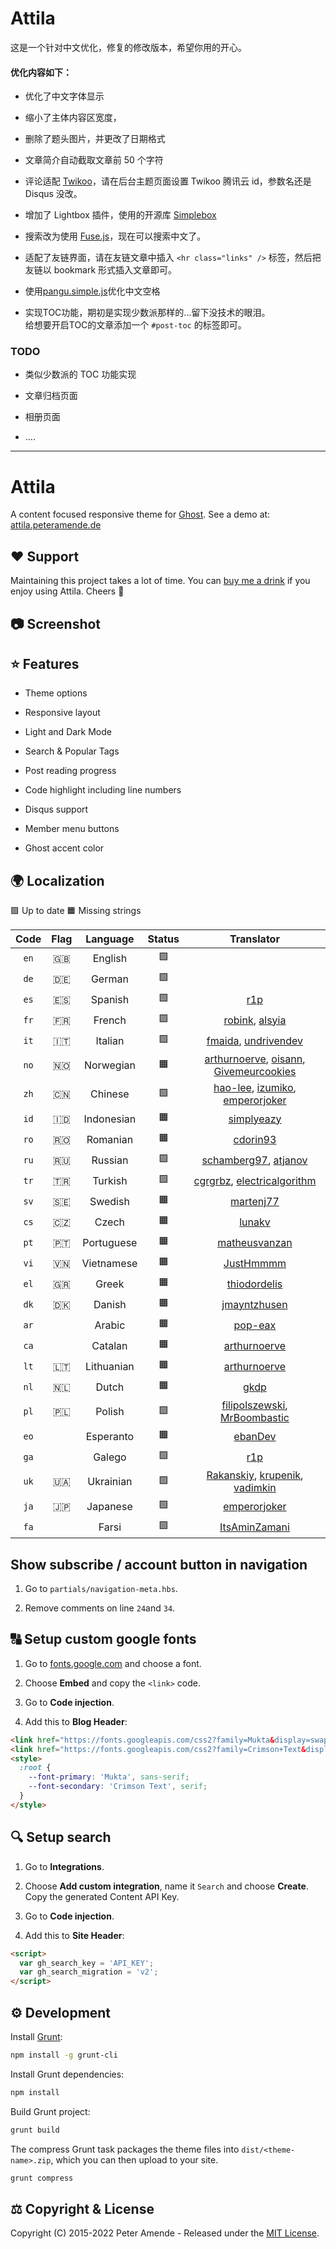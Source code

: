 # Attila

这是一个针对中文优化，修复的修改版本，希望你用的开心。

#### 优化内容如下：

*   优化了中文字体显示

*   缩小了主体内容区宽度，

*   删除了题头图片，并更改了日期格式

*   文章简介自动截取文章前 50 个字符

*   评论适配 [Twikoo](https://twikoo.js.org)，请在后台主题页面设置 Twikoo 腾讯云 id，参数名还是 Disqus 没改。

*   增加了 Lightbox 插件，使用的开源库 [Simplebox](https://github.com/libhide/simplebox.js)

*   搜索改为使用 [Fuse.js](https://fusejs.io/)，现在可以搜索中文了。

*   适配了友链界面，请在友链文章中插入 `<hr class="links" />` 标签，然后把友链以 bookmark 形式插入文章即可。

*   使用[pangu.simple.js](https://github.com/backrunner/pangu.simple.js)优化中文空格&#x20;

*   实现TOC功能，期初是实现少数派那样的...留下没技术的眼泪。\
    给想要开启TOC的文章添加一个 `#post-toc` 的标签即可。

### TODO

*   类似少数派的 TOC 功能实现

*   文章归档页面

*   相册页面

*   ....

***

# Attila

A content focused responsive theme for [Ghost](https://github.com/tryghost/ghost/). See a demo at: [attila.peteramende.de](https://attila.peteramende.de/)

## ♥️ Support

Maintaining this project takes a lot of time. You can [buy me a drink](https://paypal.me/zutrinken) if you enjoy using Attila. Cheers 🍻

## 📷 Screenshot

## ⭐️ Features

*   Theme options

*   Responsive layout

*   Light and Dark Mode

*   Search & Popular Tags

*   Post reading progress

*   Code highlight including line numbers

*   Disqus support

*   Member menu buttons

*   Ghost accent color

## 🌍 Localization

🟩 Up to date  🟧 Missing strings

| Code | Flag |  Language  | Status |                                                                  Translator                                                                 |
| :--: | :--: | :--------: | :----: | :-----------------------------------------------------------------------------------------------------------------------------------------: |
| `en` | 🇬🇧 |   English  |   🟩   |                                                                                                                                             |
| `de` | 🇩🇪 |   German   |   🟩   |                                                                                                                                             |
| `es` | 🇪🇸 |   Spanish  |   🟩   |                                                        [r1p](https://github.com/r1p)                                                        |
| `fr` | 🇫🇷 |   French   |   🟩   |                                   [robink](https://github.com/robink), [alsyia](https://github.com/alsyia)                                  |
| `it` | 🇮🇹 |   Italian  |   🟩   |                              [fmaida](https://github.com/fmaida), [undrivendev](https://github.com/undrivendev)                             |
| `no` | 🇳🇴 |  Norwegian |   🟧   | [arthurnoerve](https://github.com/arthurnoerve), [oisann](https://github.com/oisann), [Givemeurcookies](https://github.com/givemeurcookies) |
| `zh` | 🇨🇳 |   Chinese  |   🟩   |        [hao-lee](https://github.com/hao-lee), [izumiko](https://github.com/izumiko), [emperorjoker](https://github.com/emperorjoker)        |
| `id` | 🇮🇩 | Indonesian |   🟧   |                                                 [simplyeazy](https://github.com/simplyeazy)                                                 |
| `ro` | 🇷🇴 |  Romanian  |   🟧   |                                                   [cdorin93](https://github.com/cdorin93)                                                   |
| `ru` | 🇷🇺 |   Russian  |   🟩   |                             [schamberg97](https://github.com/schamberg97), [atjanov](https://github.com/atjanov)                            |
| `tr` | 🇹🇷 |   Turkish  |   🟩   |                       [cgrgrbz](https://github.com/cgrgrbz), [electricalgorithm](https://github.com/electricalgorithm)                      |
| `sv` | 🇸🇪 |   Swedish  |   🟧   |                                                  [martenj77](https://github.com/martenj77)                                                  |
| `cs` | 🇨🇿 |    Czech   |   🟧   |                                                     [lunakv](https://github.com/lunakv)                                                     |
| `pt` | 🇵🇹 | Portuguese |   🟧   |                                              [matheusvanzan](https://github.com/matheusvanzan)                                              |
| `vi` | 🇻🇳 | Vietnamese |   🟧   |                                                  [JustHmmmm](https://github.com/justhmmmm)                                                  |
| `el` | 🇬🇷 |    Greek   |   🟧   |                                               [thiodordelis](https://github.com/thiodordelis)                                               |
| `dk` | 🇩🇰 |   Danish   |   🟧   |                                               [jmayntzhusen](https://github.com/jmayntzhusen)                                               |
| `ar` |      |   Arabic   |   🟧   |                                                    [pop-eax](https://github.com/pop-eax)                                                    |
| `ca` |      |   Catalan  |   🟧   |                                               [arthurnoerve](https://github.com/arthurnoerve)                                               |
| `lt` | 🇱🇹 | Lithuanian |   🟧   |                                               [arthurnoerve](https://github.com/arthurnoerve)                                               |
| `nl` | 🇳🇱 |    Dutch   |   🟧   |                                                       [gkdp](https://github.com/gkdp)                                                       |
| `pl` | 🇵🇱 |   Polish   |   🟩   |                     [filipolszewski](https://github.com/filipolszewski), [MrBoombastic](https://github.com/mrboombastic)                    |
| `eo` |      |  Esperanto |   🟧   |                                                    [ebanDev](https://github.com/ebanDev)                                                    |
| `ga` |      |   Galego   |   🟩   |                                                        [r1p](https://github.com/r1p)                                                        |
| `uk` | 🇺🇦 |  Ukrainian |   🟩   |         [Rakanskiy](https://github.com/rakanskiy), [krupenik](https://github.com/krupenik), [vadimkin](https://github.com/vadimkin)         |
| `ja` | 🇯🇵 |  Japanese  |   🟩   |                                               [emperorjoker](https://github.com/emperorjoker)                                               |
| `fa` |      |    Farsi   |   🟩   |                                              [ItsAminZamani](https://github.com/ItsAminZamani)                                              |

## Show subscribe / account button in navigation

1.  Go to `partials/navigation-meta.hbs`.

2.  Remove comments on line `24`and `34`.

## 🔠 Setup custom google fonts

1.  Go to [fonts.google.com](https://fonts.google.com/) and choose a font.

2.  Choose **Embed** and copy the `<link>` code.

3.  Go to **Code injection**.

4.  Add this to **Blog Header**:

```html
<link href="https://fonts.googleapis.com/css2?family=Mukta&display=swap" rel="stylesheet">
<link href="https://fonts.googleapis.com/css2?family=Crimson+Text&display=swap" rel="stylesheet">
<style>
  :root {
    --font-primary: 'Mukta', sans-serif;
    --font-secondary: 'Crimson Text', serif;
  }
</style>
```

## 🔍 Setup search

1.  Go to **Integrations**.

2.  Choose **Add custom integration**, name it `Search` and choose **Create**. Copy the generated Content API Key.

3.  Go to **Code injection**.

4.  Add this to **Site Header**:

```html
<script>
  var gh_search_key = 'API_KEY';
  var gh_search_migration = 'v2';
</script>
```

## ⚙️ Development

Install [Grunt](https://gruntjs.com/getting-started/):

```bash
npm install -g grunt-cli
```

Install Grunt dependencies:

```bash
npm install
```

Build Grunt project:

```bash
grunt build
```

The compress Grunt task packages the theme files into `dist/<theme-name>.zip`, which you can then upload to your site.

```bash
grunt compress
```

## ⚖️ Copyright & License

Copyright (C) 2015-2022 Peter Amende - Released under the [MIT License](https://github.com/zutrinken/attila/blob/master/LICENSE).
